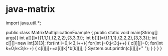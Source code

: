 # java-matrix
import java.util.*;

public class MatrixMultiplicationExample {
    public static void main(String[] args){ 
      int a[][]={{1,1,1},{2,2,2},{3,3,3}};
      int b[][]={{1,1,1},{2,2,2},{3,3,3}};
      int c[][]=new int[3][3];
      for(int i=0;i<3;i++){
        for(int j=0;j<3;j++) {
          c[i][j]=0;
          for(int k=0;k<3;k++) {
            c[i][j]+=a[i][k]*b[k][j];
          }
          System.out.println(c[i][j]+" ");
        }
      }
  }
}
